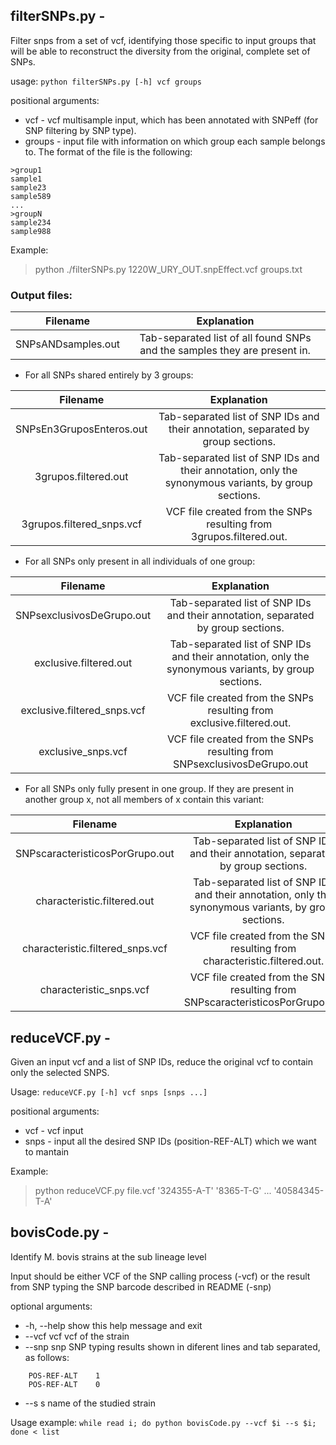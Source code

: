 ## filterSNPs.py - 
Filter snps from a set of vcf, identifying those specific to input groups that will be able to reconstruct the diversity from the original, complete set of SNPs.

usage: ```python filterSNPs.py [-h] vcf groups```

positional arguments:
* vcf - vcf multisample input, which has been annotated with SNPeff (for SNP filtering by SNP type).
* groups - input file with information on which group each sample belongs to.
           The format of the file is the following:

```
>group1
sample1
sample23
sample589
...
>groupN
sample234
sample988
```

Example: 
>  python ./filterSNPs.py 1220W_URY_OUT.snpEffect.vcf groups.txt

### Output files:

Filename | Explanation
 :---: |  :---:
SNPsANDsamples.out | Tab-separated list of all found SNPs and the samples they are present in.

* For all SNPs shared entirely by 3 groups:

Filename | Explanation
 :---: |  :---:
SNPsEn3GruposEnteros.out | Tab-separated list of SNP IDs and their annotation, separated by group sections.
3grupos.filtered.out | Tab-separated list of SNP IDs and their annotation, only the synonymous variants, by group sections.
3grupos.filtered_snps.vcf | VCF file created from the SNPs resulting from 3grupos.filtered.out.

* For all SNPs only present in all individuals of one group:

Filename | Explanation
 :---: |  :---:
SNPsexclusivosDeGrupo.out | Tab-separated list of SNP IDs and their annotation, separated by group sections.
exclusive.filtered.out | Tab-separated list of SNP IDs and their annotation, only the synonymous variants, by group sections.
exclusive.filtered_snps.vcf | VCF file created from the SNPs resulting from exclusive.filtered.out.
exclusive_snps.vcf | VCF file created from the SNPs resulting from SNPsexclusivosDeGrupo.out

* For all SNPs only fully present in one group. If they are present in another group x, not all members of x contain this variant:

Filename | Explanation
 :---: |  :---:
SNPscaracteristicosPorGrupo.out | Tab-separated list of SNP IDs and their annotation, separated by group sections. 
characteristic.filtered.out | Tab-separated list of SNP IDs and their annotation, only the synonymous variants, by group sections.
characteristic.filtered_snps.vcf | VCF file created from the SNPs resulting from characteristic.filtered.out.
characteristic_snps.vcf | VCF file created from the SNPs resulting from SNPscaracteristicosPorGrupo.out

## reduceVCF.py -
Given an input vcf and a list of SNP IDs, reduce the original vcf to contain only the selected SNPS.

Usage: ```reduceVCF.py [-h] vcf snps [snps ...]```

positional arguments:
* vcf - vcf input
* snps - input all the desired SNP IDs (position-REF-ALT) which we want to mantain 

Example: 
> python reduceVCF.py file.vcf '324355-A-T' '8365-T-G' ... '40584345-T-A'

## bovisCode.py - 

Identify M. bovis strains at the sub lineage level

Input should be either VCF of the SNP calling process (-vcf) or the result from SNP typing the SNP barcode described in README (-snp)

optional arguments:
* -h, --help  show this help message and exit
* --vcf vcf   vcf of the strain
* --snp snp   SNP typing results shown in diferent lines and tab separated, as follows:

``` ID          FOUND
    POS-REF-ALT    1
    POS-REF-ALT    0
```
* --s s       name of the studied strain

Usage example: ```while read i; do python bovisCode.py --vcf $i --s $i; done < list```